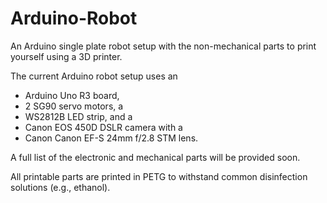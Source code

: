 # Arduino-Robot
An Arduino single plate robot setup with the non-mechanical parts to print yourself using a 3D printer.

The current Arduino robot setup uses an 
- Arduino Uno R3 board, 
- 2 SG90 servo motors, a 
- WS2812B LED strip, and a 
- Canon EOS 450D DSLR camera with a 
- Canon Canon EF-S 24mm f/2.8 STM lens. 

A full list of the electronic and mechanical parts will be provided soon.

All printable parts are printed in PETG to withstand common disinfection solutions (e.g., ethanol).
